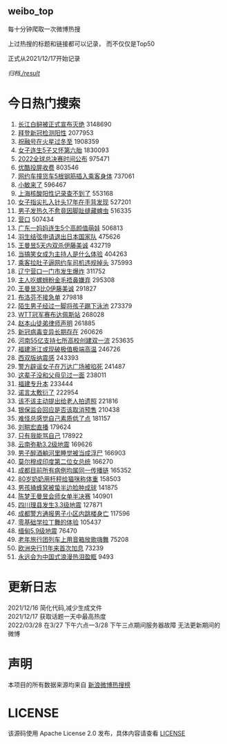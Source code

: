 weibo_top  
---
每十分钟爬取一次微博热搜  

上过热搜的标题和链接都可以记录， 而不仅仅是Top50

正式从2021/12/17开始记录  

*归档[./result](./result/)*

# 今日热门搜索  
1. [长江白鲟被正式宣布灭绝](https://s.weibo.com//weibo?q=%23%E9%95%BF%E6%B1%9F%E7%99%BD%E9%B2%9F%E8%A2%AB%E6%AD%A3%E5%BC%8F%E5%AE%A3%E5%B8%83%E7%81%AD%E7%BB%9D%23&Refer=top) 3148690
2. [拜登新冠检测阳性](https://s.weibo.com//weibo?q=%23%E6%8B%9C%E7%99%BB%E6%96%B0%E5%86%A0%E6%A3%80%E6%B5%8B%E9%98%B3%E6%80%A7%23&Refer=top) 2077953
3. [祝融号在火星过冬至](https://s.weibo.com//weibo?q=%23%E7%A5%9D%E8%9E%8D%E5%8F%B7%E5%9C%A8%E7%81%AB%E6%98%9F%E8%BF%87%E5%86%AC%E8%87%B3%23&Refer=top) 1908359
4. [女子连生5子又怀第六胎](https://s.weibo.com//weibo?q=%23%E5%A5%B3%E5%AD%90%E8%BF%9E%E7%94%9F5%E5%AD%90%E5%8F%88%E6%80%80%E7%AC%AC%E5%85%AD%E8%83%8E%23&Refer=top) 1830093
5. [2022全球总决赛时间公布](https://s.weibo.com//weibo?q=2022%E5%85%A8%E7%90%83%E6%80%BB%E5%86%B3%E8%B5%9B%E6%97%B6%E9%97%B4%E5%85%AC%E5%B8%83&Refer=top) 975471
6. [优酷投屏收费](https://s.weibo.com//weibo?q=%23%E4%BC%98%E9%85%B7%E6%8A%95%E5%B1%8F%E6%94%B6%E8%B4%B9%23&Refer=top) 803546
7. [网约车撞货车5根钢筋插入乘客身体](https://s.weibo.com//weibo?q=%23%E7%BD%91%E7%BA%A6%E8%BD%A6%E6%92%9E%E8%B4%A7%E8%BD%A65%E6%A0%B9%E9%92%A2%E7%AD%8B%E6%8F%92%E5%85%A5%E4%B9%98%E5%AE%A2%E8%BA%AB%E4%BD%93%23&Refer=top) 737061
8. [小敏来了](https://s.weibo.com//weibo?q=%E5%B0%8F%E6%95%8F%E6%9D%A5%E4%BA%86&Refer=top) 596467
9. [上海核酸阳性记录查不到了](https://s.weibo.com//weibo?q=%23%E4%B8%8A%E6%B5%B7%E6%A0%B8%E9%85%B8%E9%98%B3%E6%80%A7%E8%AE%B0%E5%BD%95%E6%9F%A5%E4%B8%8D%E5%88%B0%E4%BA%86%23&Refer=top) 553168
10. [女子指尖扎入针头17年在手背发现](https://s.weibo.com//weibo?q=%23%E5%A5%B3%E5%AD%90%E6%8C%87%E5%B0%96%E6%89%8E%E5%85%A5%E9%92%88%E5%A4%B417%E5%B9%B4%E5%9C%A8%E6%89%8B%E8%83%8C%E5%8F%91%E7%8E%B0%23&Refer=top) 527201
11. [男子发热久不愈竟因脚趾缝藏蜱虫](https://s.weibo.com//weibo?q=%23%E7%94%B7%E5%AD%90%E5%8F%91%E7%83%AD%E4%B9%85%E4%B8%8D%E6%84%88%E7%AB%9F%E5%9B%A0%E8%84%9A%E8%B6%BE%E7%BC%9D%E8%97%8F%E8%9C%B1%E8%99%AB%23&Refer=top) 516335
12. [营口](https://s.weibo.com//weibo?q=%E8%90%A5%E5%8F%A3&Refer=top) 507434
13. [广东一妈妈连生5个高颜值萌娃](https://s.weibo.com//weibo?q=%23%E5%B9%BF%E4%B8%9C%E4%B8%80%E5%A6%88%E5%A6%88%E8%BF%9E%E7%94%9F5%E4%B8%AA%E9%AB%98%E9%A2%9C%E5%80%BC%E8%90%8C%E5%A8%83%23&Refer=top) 506813
14. [羽生结弦申请退出日本国家队](https://s.weibo.com//weibo?q=%23%E7%BE%BD%E7%94%9F%E7%BB%93%E5%BC%A6%E7%94%B3%E8%AF%B7%E9%80%80%E5%87%BA%E6%97%A5%E6%9C%AC%E5%9B%BD%E5%AE%B6%E9%98%9F%23&Refer=top) 475626
15. [王曼昱5天内双杀伊藤美诚](https://s.weibo.com//weibo?q=%23%E7%8E%8B%E6%9B%BC%E6%98%B15%E5%A4%A9%E5%86%85%E5%8F%8C%E6%9D%80%E4%BC%8A%E8%97%A4%E7%BE%8E%E8%AF%9A%23&Refer=top) 432719
16. [当搞笑女成为主持人是什么体验](https://s.weibo.com//weibo?q=%23%E5%BD%93%E6%90%9E%E7%AC%91%E5%A5%B3%E6%88%90%E4%B8%BA%E4%B8%BB%E6%8C%81%E4%BA%BA%E6%98%AF%E4%BB%80%E4%B9%88%E4%BD%93%E9%AA%8C%23&Refer=top) 404263
17. [乘客拉肚子逼网约车司机违规掉头](https://s.weibo.com//weibo?q=%23%E4%B9%98%E5%AE%A2%E6%8B%89%E8%82%9A%E5%AD%90%E9%80%BC%E7%BD%91%E7%BA%A6%E8%BD%A6%E5%8F%B8%E6%9C%BA%E8%BF%9D%E8%A7%84%E6%8E%89%E5%A4%B4%23&Refer=top) 375993
18. [辽宁营口一门市发生爆炸](https://s.weibo.com//weibo?q=%23%E8%BE%BD%E5%AE%81%E8%90%A5%E5%8F%A3%E4%B8%80%E9%97%A8%E5%B8%82%E5%8F%91%E7%94%9F%E7%88%86%E7%82%B8%23&Refer=top) 311752
19. [主人吃螺蛳粉金毛捂鼻嫌弃](https://s.weibo.com//weibo?q=%23%E4%B8%BB%E4%BA%BA%E5%90%83%E8%9E%BA%E8%9B%B3%E7%B2%89%E9%87%91%E6%AF%9B%E6%8D%82%E9%BC%BB%E5%AB%8C%E5%BC%83%23&Refer=top) 295308
20. [王曼昱3比0伊藤美诚](https://s.weibo.com//weibo?q=%23%E7%8E%8B%E6%9B%BC%E6%98%B13%E6%AF%940%E4%BC%8A%E8%97%A4%E7%BE%8E%E8%AF%9A%23&Refer=top) 291827
21. [布洛芬不接急单](https://s.weibo.com//weibo?q=%23%E5%B8%83%E6%B4%9B%E8%8A%AC%E4%B8%8D%E6%8E%A5%E6%80%A5%E5%8D%95%23&Refer=top) 279818
22. [陌生男子经过一脚将孩子踢下泳池](https://s.weibo.com//weibo?q=%23%E9%99%8C%E7%94%9F%E7%94%B7%E5%AD%90%E7%BB%8F%E8%BF%87%E4%B8%80%E8%84%9A%E5%B0%86%E5%AD%A9%E5%AD%90%E8%B8%A2%E4%B8%8B%E6%B3%B3%E6%B1%A0%23&Refer=top) 273379
23. [WTT冠军赛布达佩斯站](https://s.weibo.com//weibo?q=%23WTT%E5%86%A0%E5%86%9B%E8%B5%9B%E5%B8%83%E8%BE%BE%E4%BD%A9%E6%96%AF%E7%AB%99%23&Refer=top) 268028
24. [赵本山徒弟律师声明](https://s.weibo.com//weibo?q=%23%E8%B5%B5%E6%9C%AC%E5%B1%B1%E5%BE%92%E5%BC%9F%E5%BE%8B%E5%B8%88%E5%A3%B0%E6%98%8E%23&Refer=top) 261885
25. [新冠病毒变异长期存在](https://s.weibo.com//weibo?q=%23%E6%96%B0%E5%86%A0%E7%97%85%E6%AF%92%E5%8F%98%E5%BC%82%E9%95%BF%E6%9C%9F%E5%AD%98%E5%9C%A8%23&Refer=top) 260626
26. [河南55亿支持七所高校创建双一流](https://s.weibo.com//weibo?q=%23%E6%B2%B3%E5%8D%9755%E4%BA%BF%E6%94%AF%E6%8C%81%E4%B8%83%E6%89%80%E9%AB%98%E6%A0%A1%E5%88%9B%E5%BB%BA%E5%8F%8C%E4%B8%80%E6%B5%81%23&Refer=top) 253635
27. [福建浙江或现破极值极端高温](https://s.weibo.com//weibo?q=%23%E7%A6%8F%E5%BB%BA%E6%B5%99%E6%B1%9F%E6%88%96%E7%8E%B0%E7%A0%B4%E6%9E%81%E5%80%BC%E6%9E%81%E7%AB%AF%E9%AB%98%E6%B8%A9%23&Refer=top) 246726
28. [西双版纳震感](https://s.weibo.com//weibo?q=%E8%A5%BF%E5%8F%8C%E7%89%88%E7%BA%B3%E9%9C%87%E6%84%9F&Refer=top) 243393
29. [警方辟谣女子在万达广场被掐死](https://s.weibo.com//weibo?q=%23%E8%AD%A6%E6%96%B9%E8%BE%9F%E8%B0%A3%E5%A5%B3%E5%AD%90%E5%9C%A8%E4%B8%87%E8%BE%BE%E5%B9%BF%E5%9C%BA%E8%A2%AB%E6%8E%90%E6%AD%BB%23&Refer=top) 241487
30. [这辈子没和父母见过一面](https://s.weibo.com//weibo?q=%23%E8%BF%99%E8%BE%88%E5%AD%90%E6%B2%A1%E5%92%8C%E7%88%B6%E6%AF%8D%E8%A7%81%E8%BF%87%E4%B8%80%E9%9D%A2%23&Refer=top) 238011
31. [福建专升本](https://s.weibo.com//weibo?q=%E7%A6%8F%E5%BB%BA%E4%B8%93%E5%8D%87%E6%9C%AC&Refer=top) 233444
32. [诺言太敷衍了](https://s.weibo.com//weibo?q=%23%E8%AF%BA%E8%A8%80%E5%A4%AA%E6%95%B7%E8%A1%8D%E4%BA%86%23&Refer=top) 222954
33. [该不该主动提出给老人拍遗照](https://s.weibo.com//weibo?q=%23%E8%AF%A5%E4%B8%8D%E8%AF%A5%E4%B8%BB%E5%8A%A8%E6%8F%90%E5%87%BA%E7%BB%99%E8%80%81%E4%BA%BA%E6%8B%8D%E9%81%97%E7%85%A7%23&Refer=top) 221816
34. [银保监会回应是否该取消预售](https://s.weibo.com//weibo?q=%23%E9%93%B6%E4%BF%9D%E7%9B%91%E4%BC%9A%E5%9B%9E%E5%BA%94%E6%98%AF%E5%90%A6%E8%AF%A5%E5%8F%96%E6%B6%88%E9%A2%84%E5%94%AE%23&Refer=top) 210438
35. [难怪总感觉自己素质低了点](https://s.weibo.com//weibo?q=%23%E9%9A%BE%E6%80%AA%E6%80%BB%E6%84%9F%E8%A7%89%E8%87%AA%E5%B7%B1%E7%B4%A0%E8%B4%A8%E4%BD%8E%E4%BA%86%E7%82%B9%23&Refer=top) 181157
36. [刘畊宏直播](https://s.weibo.com//weibo?q=%23%E5%88%98%E7%95%8A%E5%AE%8F%E7%9B%B4%E6%92%AD%23&Refer=top) 179624
37. [只有我能骂自己](https://s.weibo.com//weibo?q=%23%E5%8F%AA%E6%9C%89%E6%88%91%E8%83%BD%E9%AA%82%E8%87%AA%E5%B7%B1%23&Refer=top) 178922
38. [云南弥勒3.2级地震](https://s.weibo.com//weibo?q=%23%E4%BA%91%E5%8D%97%E5%BC%A5%E5%8B%923.2%E7%BA%A7%E5%9C%B0%E9%9C%87%23&Refer=top) 169626
39. [男子醉酒躺河里睡觉被当成浮尸](https://s.weibo.com//weibo?q=%23%E7%94%B7%E5%AD%90%E9%86%89%E9%85%92%E8%BA%BA%E6%B2%B3%E9%87%8C%E7%9D%A1%E8%A7%89%E8%A2%AB%E5%BD%93%E6%88%90%E6%B5%AE%E5%B0%B8%23&Refer=top) 166903
40. [莫尔穆成印度第二位女总统](https://s.weibo.com//weibo?q=%23%E8%8E%AB%E5%B0%94%E7%A9%86%E6%88%90%E5%8D%B0%E5%BA%A6%E7%AC%AC%E4%BA%8C%E4%BD%8D%E5%A5%B3%E6%80%BB%E7%BB%9F%23&Refer=top) 166270
41. [成都目前所有病例均属同一传播链](https://s.weibo.com//weibo?q=%23%E6%88%90%E9%83%BD%E7%9B%AE%E5%89%8D%E6%89%80%E6%9C%89%E7%97%85%E4%BE%8B%E5%9D%87%E5%B1%9E%E5%90%8C%E4%B8%80%E4%BC%A0%E6%92%AD%E9%93%BE%23&Refer=top) 165352
42. [80岁奶奶用杆秤给猫咪称体重](https://s.weibo.com//weibo?q=%2380%E5%B2%81%E5%A5%B6%E5%A5%B6%E7%94%A8%E6%9D%86%E7%A7%A4%E7%BB%99%E7%8C%AB%E5%92%AA%E7%A7%B0%E4%BD%93%E9%87%8D%23&Refer=top) 158503
43. [男孩捅蜂窝被蛰半边脸肿成球](https://s.weibo.com//weibo?q=%23%E7%94%B7%E5%AD%A9%E6%8D%85%E8%9C%82%E7%AA%9D%E8%A2%AB%E8%9B%B0%E5%8D%8A%E8%BE%B9%E8%84%B8%E8%82%BF%E6%88%90%E7%90%83%23&Refer=top) 141875
44. [陈梦王曼昱会师女单半决赛](https://s.weibo.com//weibo?q=%23%E9%99%88%E6%A2%A6%E7%8E%8B%E6%9B%BC%E6%98%B1%E4%BC%9A%E5%B8%88%E5%A5%B3%E5%8D%95%E5%8D%8A%E5%86%B3%E8%B5%9B%23&Refer=top) 140901
45. [四川理县发生3.3级地震](https://s.weibo.com//weibo?q=%E5%9B%9B%E5%B7%9D%E7%90%86%E5%8E%BF%E5%8F%91%E7%94%9F3.3%E7%BA%A7%E5%9C%B0%E9%9C%87&Refer=top) 127871
46. [成都警方通报男子小区内跳楼身亡](https://s.weibo.com//weibo?q=%23%E6%88%90%E9%83%BD%E8%AD%A6%E6%96%B9%E9%80%9A%E6%8A%A5%E7%94%B7%E5%AD%90%E5%B0%8F%E5%8C%BA%E5%86%85%E8%B7%B3%E6%A5%BC%E8%BA%AB%E4%BA%A1%23&Refer=top) 117596
47. [零基础学拉丁舞的体验](https://s.weibo.com//weibo?q=%23%E9%9B%B6%E5%9F%BA%E7%A1%80%E5%AD%A6%E6%8B%89%E4%B8%81%E8%88%9E%E7%9A%84%E4%BD%93%E9%AA%8C%23&Refer=top) 105437
48. [缅甸5.9级地震](https://s.weibo.com//weibo?q=%E7%BC%85%E7%94%B85.9%E7%BA%A7%E5%9C%B0%E9%9C%87&Refer=top) 76470
49. [老年旅行团列车上用音箱放歌嗨舞](https://s.weibo.com//weibo?q=%23%E8%80%81%E5%B9%B4%E6%97%85%E8%A1%8C%E5%9B%A2%E5%88%97%E8%BD%A6%E4%B8%8A%E7%94%A8%E9%9F%B3%E7%AE%B1%E6%94%BE%E6%AD%8C%E5%97%A8%E8%88%9E%23&Refer=top) 75208
50. [欧洲央行11年来首次加息](https://s.weibo.com//weibo?q=%E6%AC%A7%E6%B4%B2%E5%A4%AE%E8%A1%8C11%E5%B9%B4%E6%9D%A5%E9%A6%96%E6%AC%A1%E5%8A%A0%E6%81%AF&Refer=top) 73239
51. [永远会为中国式浪漫热泪盈眶](https://s.weibo.com//weibo?q=%23%E6%B0%B8%E8%BF%9C%E4%BC%9A%E4%B8%BA%E4%B8%AD%E5%9B%BD%E5%BC%8F%E6%B5%AA%E6%BC%AB%E7%83%AD%E6%B3%AA%E7%9B%88%E7%9C%B6%23&Refer=top) 9493
# 更新日志  
2021/12/16  简化代码,减少生成文件  
2021/12/17  获取话题一天中最高热度  
2022/03/28  在3/27 下午六点—3/28 下午三点期间服务器故障 无法更新期间的微博  
# 声明  
本项目的所有数据来源均来自 [新浪微博热搜榜](https://s.weibo.com/top/summary)  

# LICENSE
该源码使用 Apache License 2.0 发布，具体内容请查看 [LICENSE](./LICENSE)
